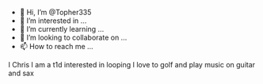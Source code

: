 - 👋 Hi, I’m @Topher335
- 👀 I’m interested in ...
- 🌱 I’m currently learning ...
- 💞️ I’m looking to collaborate on ...
- 📫 How to reach me ...

<!---
Topher335/Topher335 is a ✨ special ✨ repository because its `README.md` (this file) appears on your GitHub profile.
You can click the Preview link to take a look at your changes.
--->
I  Chris
I am a t1d interested in looping
I love to golf and play music on guitar and sax
